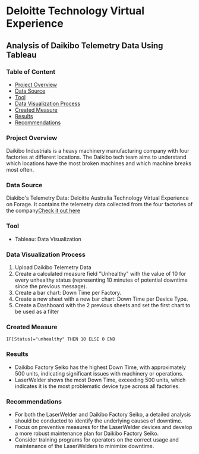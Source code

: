 # Deloitte Technology Virtual Experience 
## Analysis of  Daikibo Telemetry Data Using Tableau


### Table of Content

- [Project Overview](#project-overview)
- [Data Source](#data-source)
- [Tool](#tool)
- [Data Visualization Process](#data-visualization-process)
- [Created Measure](#created-measure)
- [Results](#results)
- [Recommendations](#recommendations)


### Project Overview

 Daikibo Industrials is a heavy machinery manufacturing company with four factories at different locations. The Daikibo tech team aims to understand which locations have the most broken machines and which machine breaks most often. 

 ### Data Source

 Diakibo's Telemetry Data: Deloitte Australia Technology Virtual Experience on Forage. It contains the telemetry data collected from the four factories of the company[Check it out here](https://www.theforage.com/virtual-experience/YPWCiGNTkr6QxcpEu/deloitte-australia/technology-nmwn/coding) 

 ### Tool

 - Tableau: Data Visualization

### Data Visualization Process

1. Upload Daikibo Telemetry Data 
2. Create a calculated measure field "Unhealthy" with the value of 10 for every unhealthy status (representing 10 minutes of potential downtime since the previous message).
3. Create a bar chart: Down Time per Factory.
4. Create a new sheet with a new bar chart: Down Time per Device Type.
5. Create a Dashboard with the 2 previous sheets and set the first chart to be used as a filter

### Created Measure

```tableau
IF[Status]="unhealthy" THEN 10 ELSE 0 END
```

### Results
* Daikibo Factory Seiko has the highest Down Time, with approximately 500 units, indicating significant issues with machinery or operations.
* LaserWelder shows the most Down Time, exceeding 500 units, which indicates it is the most problematic device type across all factories.

### Recommendations 

- For both the LaserWelder and Daikibo Factory Seiko, a detailed analysis should be conducted to identify the underlying causes of downtime.
- Focus on preventive measures for the LaserWelder devices and develop a more robust maintenance plan for Daikibo Factory Seiko.
- Consider training programs for operators on the correct usage and maintenance of the LaserWelders to minimize downtime.
